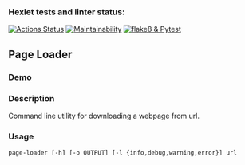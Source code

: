 ### Hexlet tests and linter status:

[![Actions Status](https://github.com/RomanUtolin/python-project-51/workflows/hexlet-check/badge.svg)](https://github.com/RomanUtolin/python-project-51/actions)
[![Maintainability](https://api.codeclimate.com/v1/badges/b9ccbc84a5f75a35f316/maintainability)](https://codeclimate.com/github/RomanUtolin/python-project-51/maintainability)
[![flake8 & Pytest](https://github.com/RomanUtolin/python-project-51/actions/workflows/flake8%20&%20Pytest.yml/badge.svg)](https://github.com/RomanUtolin/python-project-51/actions/workflows/flake8%20&%20Pytest.yml)

## Page Loader
### [Demo](https://asciinema.org/a/541912)
### Description
Command line utility for downloading a webpage from url.

### Usage
````
page-loader [-h] [-o OUTPUT] [-l {info,debug,warning,error}] url
